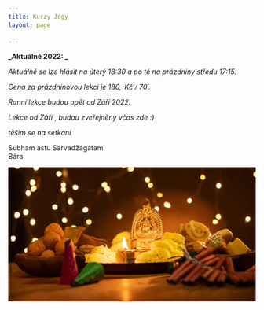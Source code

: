 ```yaml
---
title: Kurzy Jógy
layout: page

---
```

**_Aktuálně 2022: _**

 _Aktuálně se lze hlásit na úterý 18:30 a po té na prázdniny středu 17:15._

_Cena za prázdninovou lekci je 180,-Kč / 70´._

_Ranní lekce budou opět od Září 2022._

_Lekce od Září , budou zveřejněny včas zde :)_

_těším se na setkání_

Subham astu Sarvadžagatam  
Bára

![](/uploads/diwaliposterimage-1.webp)